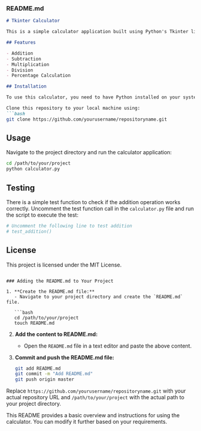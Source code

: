 ### README.md 

```markdown
# Tkinter Calculator

This is a simple calculator application built using Python's Tkinter library. The calculator supports basic operations like addition, subtraction, multiplication, division, and percentage calculation.

## Features

- Addition
- Subtraction
- Multiplication
- Division
- Percentage Calculation

## Installation

To use this calculator, you need to have Python installed on your system. You can download Python from the [official website](https://www.python.org/).

Clone this repository to your local machine using:
```bash
git clone https://github.com/yourusername/repositoryname.git
```

## Usage

Navigate to the project directory and run the calculator application:

```bash
cd /path/to/your/project
python calculator.py
```

## Testing

There is a simple test function to check if the addition operation works correctly. Uncomment the test function call in the `calculator.py` file and run the script to execute the test:

```python
# Uncomment the following line to test addition
# test_addition()
```

## License

This project is licensed under the MIT License.
```

### Adding the README.md to Your Project

1. **Create the README.md file:**
   - Navigate to your project directory and create the `README.md` file.

   ```bash
   cd /path/to/your/project
   touch README.md
   ```

2. **Add the content to README.md:**
   - Open the `README.md` file in a text editor and paste the above content.

3. **Commit and push the README.md file:**

   ```bash
   git add README.md
   git commit -m "Add README.md"
   git push origin master
   ```

Replace `https://github.com/yourusername/repositoryname.git` with your actual repository URL and `/path/to/your/project` with the actual path to your project directory.

This README provides a basic overview and instructions for using the calculator. You can modify it further based on your requirements.

